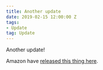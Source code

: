 ```yaml
---
title: Another update
date: 2019-02-15 12:00:00 Z
tags:
- Update
tag: Update
---
```


Another update!

Amazon have [released this thing here](https://www.inc.com/marcel-schwantes/want-to-work-from-home-save-big-bucks-apple-amazon-salesforce-are-hiring-again-for-these-remote-jobs.html?cid=sf01001). 